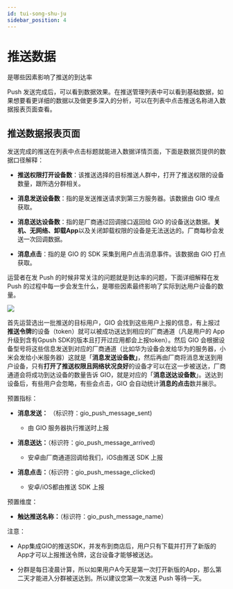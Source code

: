 ```yaml
---
id: tui-song-shu-ju
sidebar_position: 4
---
```


# 推送数据

是哪些因素影响了推送的到达率

Push 发送完成后，可以看到数据效果。在推送管理列表中可以看到基础数据，如果想要看更详细的数据以及做更多深入的分析，可以在列表中点击推送名称进入数据报表页面查看。


## 推送数据报表页面[](#tui-song-shu-ju-bao-biao-ye-mian)

发送完成的推送在列表中点击标题就能进入数据详情页面，下面是数据页提供的数据口径解释：

* **推送权限打开设备数**：该推送选择的目标推送人群中，打开了推送权限的设备数量，跟所选分群相关。
    
* **消息发送设备数**：指的是发送推送请求到第三方服务器。该数据由 GIO 埋点获取。
    
* **消息送达设备数**：指的是厂商通过回调接口返回给 GIO 的设备送达数据。**关机、无网络、卸载App**以及关闭卸载权限的设备是无法送达的。厂商每秒会发送一次回调数据。
    
* **消息点击**：指的是 GIO 的 SDK 采集到用户点击消息事件。该数据由 GIO 打点获取。
    
运营者在发 Push 的时候非常关注的问题就是到达率的问题，下面详细解释在发 Push 的过程中每一步会发生什么，是哪些因素最终影响了实际到达用户设备的数量。

![](/img/assets-M2qbZInaXgdm8kkNosp-MC6Aft0r5-0xq_N8vjg-MC6BCX8hYIxcB9oaJFZimage.png)

首先运营选出一批推送的目标用户，GIO 会找到这些用户上报的信息，有上报过**推送令牌**的设备（token）就可以被成功送达到相应的厂商通道（凡是用户的 App 升级到含有Gpush SDK的版本且打开过应用都会上报token）。然后 GIO 会根据设备型号将这些信息发送到对应的厂商通道（比如华为设备会发给华为的服务器，小米会发给小米服务器）这就是「**消息发送设备数」**，然后再由厂商将消息发送到用户设备，只有**打开了推送权限且网络状况良好**的设备才可以在这一步被送达，厂商通道会将成功到达设备的数量告诉 GIO，就是对应的「**消息送达设备数**」。送达到设备后，有些用户会忽略，有些会点击，GIO 会自动统计**消息的点击**数并展示。

预置指标：

* **消息发送：** （标识符：gio\_push\_message_sent)
    
    * 由 GIO 服务器执行推送时上报
        
    
* **消息送达：**（标识符：gio\_push\_message_arrived)
    
    * 安卓由厂商通道回调给我们，iOS由推送 SDK 上报
        
    
* **消息点击：**（标识符：gio\_push\_message_clicked)
    
    * 安卓/iOS都由推送 SDK 上报
        
预置维度：

* **触达推送名称：**（标识符：gio\_push\_message_name）

注意：

* App集成GIO的推送SDK，并发布到商店后，用户只有下载并打开了新版的App才可以上报推送令牌，这台设备才能够被送达。
    
* 分群是每日凌晨计算，所以如果用户A今天是第一次打开新版的App，那么第二天才能进入分群被送达到。所以建议您第一次发送 Push 等待一天。
